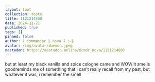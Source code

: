 ```yaml
---
layout: toot
collection: toots
title: 1121214800
date: 2024-11-21
published: true
tags: []
pinned: false
author: ⸸ commander ░ nova ⸸ :~$
avatar: /img/avatar/daemon.jpeg
mastodon: https://mastodon.online/@cmdr_nova/1121214800
---
```


but at least my black vanilla and spice cologne came and WOW it smells goodreminds me of something that i can't really recall from my past, but whatever it was, i remember the smell
